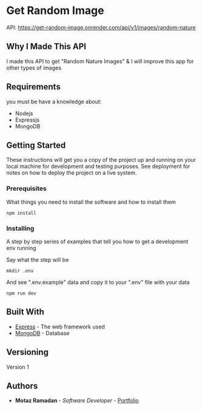 # Get Random Image
API: https://get-random-image.onrender.com/api/v1/images/random-nature
## Why I Made This API

I made this API to get "Random Nature Images" & I will improve this app for other types of images

## Requirements
you must be have a knowledge about:
* Nodejs
* Expressjs
* MongoDB

## Getting Started

These instructions will get you a copy of the project up and running on your local machine for development and testing purposes. See deployment for notes on how to deploy the project on a live system.

### Prerequisites

What things you need to install the software and how to install them

```
npm install
```

### Installing

A step by step series of examples that tell you how to get a development env running

Say what the step will be

```
mkdir .env
```

And see ".env.example" data and copy it to your ".env" file with your data

```
npm run dev
```

## Built With

* [Express](https://expressjs.com/) - The web framework used
* [MongoDB](https://www.mongodb.com/) - Database

## Versioning

Version 1

## Authors

* **Motaz Ramadan** - *Software Developer* - [Portfolio](https://motaz.vercel.app)
